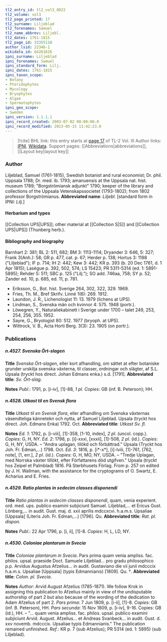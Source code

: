 ```yaml
---
tl2_entry_id: tl2_vol3_0022
tl2_volume: vol3
tl2_page_printed: 17
tl2_surname: Liljeblad
tl2_forenames: Samuel
tl2_name_abbrev: Liljebl.
tl2_dates: 1761-1815
tl2_page_id: 33355110
author_lsid: 22346-1
wikidata_id: Q4261626
ipni_surname: Liljeblad
ipni_forenames: Samuel
ipni_standard_form: Lilj.
ipni_dates: 1761-1815
ipni_taxon_scope: 
- Botany
- Pteridophytes
- Mycology
- Bryophytes
- Algae
- Spermatophytes
ipni_geo_scope: 
- Sweden
ipni_version: 1.1.1.1
ipni_record_created: 2003-07-02 00:00:00.0
ipni_record_modified: 2013-05-15 11:42:23.0
---
```


> [!cite] BHL link: this entry starts at [page 17](https://www.biodiversitylibrary.org/page/33355110) of TL-2 Vol. III
> Author links: [IPNI](https://www.ipni.org/a/22346-1), [Wikidata](https://www.wikidata.org/wiki/Q4261626). Support pages: [[Abbreviations|abbreviations]], [[Layout key|layout key]]

### Author

Liljeblad, Samuel (1761-1815), Swedish botanist and rural economist; Dr. phil. Uppsala 1788; Dr. med. ib. 1793; amanuensis at the Uppsala nat. hist. museum 1789; "Borgströmiansk adjunkt" 1790; keeper of the library and collections of the Uppsala Vetenskapssocietet (1793-1802); from 1802 professor Borgströmianus. 
**Abbreviated name**: *Liljebl.* \[standard form in IPNI: *Lilj.*\]

#### Herbarium and types

[[Collection UPS|UPS]]; other material at [[Collection S|S]] and [[Collection UPS|UPS]] (Thunberg herb.).

#### Bibliography and biography

Barnhart 2: 381; BL 2: 511, 682; BM 3: 1113-1114; Dryander 3: 646, 5: 327; Frank 3(Anh.): 58; GR p. 477, cat. p. 67; Herder p. 138; Hortus 3: 1198 ("Liljeblad"); IF p. 714; IH 2: 442; Kew 3: 442; KR p. 393 (b. 20 Dec 1761, d. 1 Apr 1815); Lasègue p. 392, 502, 574; LS 15423; PR 5311-5314 (ed. 1: 5891-5895); Rehder 5: 511; SBC p. 125 ("Lilj."); SO add. 746aa, 758; SY p. 52; Zander ed. 10, p. 685, ed. 11, p. 781.
- Eriksson, G., Bot. hist. Sverige 264, 302, 322, 329. 1969.
- Fries, Th. M., Bref Skrifv. Linné 1(6): 269. 1912.
- Laundon, J. R., Lichenologist 11: 13. 1979 (lichens at UPS).
- Lindman, S., Svenska män och kvinnor 4: 575. 1948 (portr.).
- Löwegren, Y., Naturaliekabinett i Sverige under 1700 – talet 249, 253, 254, 256, 355. 1952.
- Sayre, G., Bryologist 80: 512. 1977 (bryoph. at UPS).
- Wittrock, V. B., Acta Horti Berg. 3(3): 23. 1905 (on portr.).

### Publications

##### n.4527. Svenska Ört-slagen

**Title**
*Svenska Ört-slagen*, eller kort afhandling, om sättet at efter botaniske grunder urskilja svenska växterna, til classer, ordningar och slägter, af S.L. Upsala (tryckt hos direct. Johan Edmans enka.) s.d. \[1791\].
**Abbreviated title**: *Sv. Ört-slag*.

**Notes**
*Publ*.: 1791, p. \[i-iv\], \[1\]-88, *1 pl. Copies*: GB (inf. B. Peterson); HH.

##### n.4528. Utkast til en Svensk flora

**Title**
*Utkast til en Svensk flora*, eller afhandling om Svenska växternas väsendteliga kännetekn och nytta, af Samuel Liljeblad. Upsala (tryckt hos direct. Joh. Edmans Enka) 1792. Oct.
**Abbreviated title**: *Utkast Sv. fl.*

**Notes**
*Ed. 1*: 1792, p. \[i-viii\], \[1\]-358, \[1-10, index\], *2 pl*. (uncol. copp.). *Copies*: G, H, NY.
*Ed. 2*: 1798, p. \[i\]-xxxi, \[xxxii\], \[1\]-508, *2 pl*. (id.). *Copies*: G, H, NY, USDA. – "Andra uplagan, tilökd och förbättrad." Upsala (Tryckt hos Joh. Fr. Edman,...) 1798. Oct.
*Ed. 3*: 1816, p. \[i\*-x\*\], \[i\]-lviii, \[1\]-761, \[762, note\], \[1, err.\], *2 pl*. (id.). *Copies*: G, H, MO, NY, USDA. – "Tredje Uplagan, med Norrska växter tillökt, efter Författarens död utgifven." Upsala (tryckt hos Zeipel et Palmblad) 1816. På Sterbhusets Förlag. From p. 257 on edited by J. H. Wallman, with the assistance for the cryptograms of O. Swartz, E. Acharius and E. Fries.

##### n.4529. Ratio plantas in sedecim classes disponendi

**Title**
*Ratio plantas in sedecim classes disponendi*, quam, venia experient. ord. med. ups. publico examini subjiciunt Samuel. Liljeblad,... et Ericus Gust. Lönberg,... in audit. Gust. maj. d. xxii aprilis mdccxcvi. h.a.m.s. Upsaliae \[Uppsala\] (Literis Joh. Fr. Edman,...) \[1796\]. Qu.
**Abbreviated title**: *Rat. pl. dispon.*

**Notes**
*Publ*.: 22 Apr 1796, p. \[i, ii\], \[1\]-8. *Copies*: H, L, LD, NY.

##### n.4530. Coloniae plantarum in Svecia

**Title**
*Coloniae plantarum in Svecia*. Pars prima quam venia ampliss. fac. philos. upsal. praeside Doct. Samuele Liljeblad... pro gradu philosophico p.p. Arvidus Augustus Afzelius... in audit. Gustaviano die vii junii mdcccix h.a.m.s. Upsaliae \[Uppsala\] (typis Edmannianis) \[1809\]. Qu. †.
**Abbreviated title**: *Colon. pl. Svecia*.

**Notes**
*Author*: Arvid August Afzelius (1785-1871). We follow Krok in assigning this publication to Afzelius mainly in view of the undisputable authorship of part 2 but also because of the wording of the dedication to Adam Afzelius of part 2.
*Pars prima*: 7 Jun 1809, p. \[i-ii\], \[1\]-8. *Copies*: GB (inf. B. Peterson), HH.
*Pars secunda*: 15 Nov 1809, p. \[i-iv\], 9-16. Copies: GB (id.), HH. – "... quam venia ampliss. fac. philos. upsal. publico examini subjiciunt Arvid. August. Afzelius... et Andreas Svanbeck... in audit. Gust. d. xxv novemb. mdcccix. Upsaliae typis Edmannianis." The publication remained unfinished.
*Ref*.: KR p. 7 (sub Afzelius); PR 5314 (ed. 1: 5895) (sub Liljeblad).

